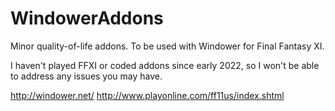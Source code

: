 # WindowerAddons

Minor quality-of-life addons. To be used with Windower for Final Fantasy XI.

I haven't played FFXI or coded addons since early 2022, so I won't be able to address any issues you may have.

http://windower.net/
http://www.playonline.com/ff11us/index.shtml
